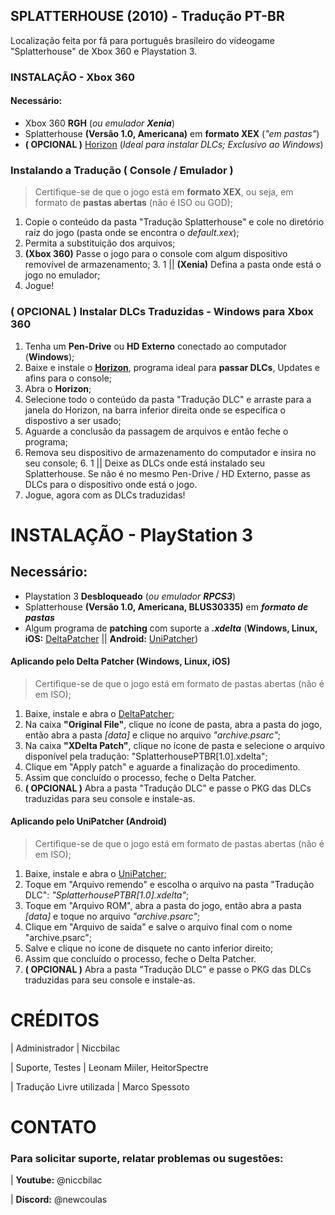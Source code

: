 ## SPLATTERHOUSE (2010) - Tradução PT-BR
Localização feita por fã para português brasileiro do vídeogame "Splatterhouse" de Xbox 360 e Playstation 3.

### INSTALAÇÃO - Xbox 360
#### Necessário:
- Xbox 360 **RGH** (*ou emulador **Xenia***)
- Splatterhouse **(Versão 1.0, Americana)** em **formato XEX** (*"em pastas"*)
- **( OPCIONAL )** [Horizon](https://www.wemod.com/pt/horizon) (*Ideal para instalar DLCs; Exclusivo ao Windows*)

### Instalando a Tradução ( Console / Emulador )
> Certifique-se de que o jogo está em **formato XEX**, ou seja, em formato de **pastas abertas** (não é ISO ou GOD);
1. Copie o conteúdo da pasta "Tradução Splatterhouse" e cole no diretório raíz do jogo (pasta onde se encontra o *default.xex*);
2. Permita a substituição dos arquivos;
3. **(Xbox 360)** Passe o jogo para o console com algum dispositivo removível de armazenamento;
    3. 1 || **(Xenia)** Defina a pasta onde está o jogo no emulador;
4. Jogue!

### ( OPCIONAL ) Instalar DLCs Traduzidas - Windows para Xbox 360
1. Tenha um **Pen-Drive** ou **HD Externo** conectado ao computador (**Windows**);
2. Baixe e instale o **[Horizon](https://www.wemod.com/pt/horizon)**, programa ideal para **passar DLCs**, Updates e afins para o console;
3. Abra o **Horizon**;
4. Selecione todo o conteúdo da pasta "Tradução DLC" e arraste para a janela do Horizon, na barra inferior direita onde se especifica o dispostivo a ser usado;
5. Aguarde a conclusão da passagem de arquivos e então feche o programa;
6. Remova seu dispositivo de armazenamento do computador e insira no seu console;
    6. 1 || Deixe as DLCs onde está instalado seu Splatterhouse. Se não é no mesmo Pen-Drive / HD Externo, passe as DLCs para o dispositivo onde está o jogo.
7. Jogue, agora com as DLCs traduzidas!

# INSTALAÇÃO - PlayStation 3

## Necessário:
- Playstation 3 **Desbloqueado** (*ou emulador **RPCS3***)
- Splatterhouse **(Versão 1.0, Americana, BLUS30335)** em ***formato de pastas***
- Algum programa de **patching** com suporte a ***.xdelta*** (**Windows, Linux, iOS:** [DeltaPatcher](https://github.com/marco-calautti/DeltaPatcher) || **Android:** [UniPatcher](https://play.google.com/store/apps/details?id=org.emunix.unipatcher))

#### Aplicando pelo Delta Patcher (Windows, Linux, iOS)
> Certifique-se de que o jogo está em formato de pastas abertas (não é em ISO);
1. Baixe, instale e abra o [DeltaPatcher](https://github.com/marco-calautti/DeltaPatcher);
2. Na caixa **"Original File"**, clique no ícone de pasta, abra a pasta do jogo, então abra a pasta *[data]* e clique no arquivo *"archive.psarc"*;
3. Na caixa **"XDelta Patch"**, clique no ícone de pasta e selecione o arquivo disponível pela tradução: "SplatterhousePTBR[1.0].xdelta";
4. Clique em "Apply patch" e aguarde a finalização do procedimento.
5. Assim que concluído o processo, feche o Delta Patcher.
6. **( OPCIONAL )** Abra a pasta "Tradução DLC" e passe o PKG das DLCs traduzidas para seu console e instale-as.

#### Aplicando pelo UniPatcher (Android)
> Certifique-se de que o jogo está em formato de pastas abertas (não é em ISO);
1. Baixe, instale e abra o [UniPatcher](https://play.google.com/store/apps/details?id=org.emunix.unipatcher);
2.  Toque em "Arquivo remendo" e escolha o arquivo na pasta "Tradução DLC": *"SplatterhousePTBR[1.0].xdelta"*;
3. Toque em "Arquivo ROM", abra a pasta do jogo, então abra a pasta *[data]* e toque no arquivo *"archive.psarc"*;
4. Clique em "Arquivo de saída" e salve o arquivo final com o nome "archive.psarc";
5. Salve e clique no ícone de disquete no canto inferior direito;
6. Assim que concluído o processo, feche o Delta Patcher.
7. **( OPCIONAL )** Abra a pasta "Tradução DLC" e passe o PKG das DLCs traduzidas para seu console e instale-as.

# CRÉDITOS
| Administrador | Niccbilac

| Suporte, Testes | Leonam Miiler, HeitorSpectre

| Tradução Livre utilizada | Marco Spessoto

# CONTATO
### Para solicitar suporte, relatar problemas ou sugestões:
| **Youtube:** @niccbilac

| **Discord:** @newcoulas
